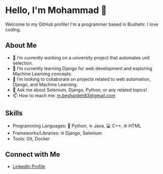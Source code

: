 # Hello, I'm Mohammad 👋

Welcome to my GitHub profile! I'm a programmer based in Bushehr. I love coding.

## About Me

- 🔭 I’m currently working on a university project that automates unit selection.
- 🌱 I’m currently learning Django for web development and exploring Machine Learning concepts.
- 👯 I’m looking to collaborate on projects related to web automation, Django, and Machine Learning.
- 💬 Ask me about Selenium, Django, Python, or any related topics!
- 📫 How to reach me: m.beshardeh83@gmail.com

## Skills

- Programming Languages: 🐍 Python, ☕ Java, 💻 C++, 🌐 HTML
- Frameworks/Libraries: 🌐 Django, Selenium
- Tools: Git, Docker

## Connect with Me

- [LinkedIn Profile](https://www.linkedin.com/in/mohammad-beshardeh-6a27a632a)

